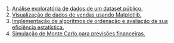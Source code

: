 1. [Análise exploratória de dados de um dataset público.](day1.py)
2. [Visualização de dados de vendas usando Matplotlib.](day2.py)
3. [Implementação de algoritmos de ordenação e avaliação de sua eficiência estatística.](day3.py)
4. [Simulação de Monte Carlo para previsões financeiras.](day4.py)
